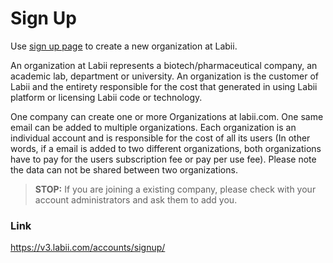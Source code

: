 # Sign Up

Use [sign up page](https://v3.labii.com/accounts/signup/) to create a new organization at Labii.

An organization at Labii represents a biotech/pharmaceutical company, an academic lab, department or university. An organization is the customer of Labii and the entirety responsible for the cost that generated in using Labii platform or licensing Labii code or technology.

One company can create one or more Organizations at labii.com. One same email can be added to multiple organizations. Each organization is an individual account and is responsible for the cost of all its users (In other words, if a email is added to two different organizations, both organizations have to pay for the users subscription fee or pay per use fee). Please note the data can not be shared between two organizations.

> **STOP:** If you are joining a existing company, please check with your account administrators and ask them to add you.

### Link
https://v3.labii.com/accounts/signup/
